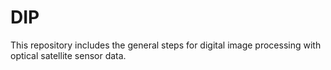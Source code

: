 # DIP
This repository includes the general steps for digital image processing with optical satellite sensor data.
